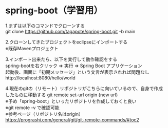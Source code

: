 # spring-boot（学習用）
1.まずは以下のコマンドでクローンする  
git clone https://github.com/tagapote/spring-boot.git -b main

2.クローンしてきたプロジェクトをeclipseにインポートする  
※既存Mavenプロジェクト  
  
3.インポート出来たら、以下を実行して動作確認をする  
spring-bootを右クリック ⇒ 実行 ⇒ Spring Boot アプリケーション  
起動後、画面に「初期メッセージ」という文言が表示されれば問題なし  
http://localhost:8080/hello/world  
  
4.現在のgitの（リモート）リポジトリがこちらに向いているので、自身で作成したものに移動する
git remote set-url origin {new url}  
※予め「spring-boot」といったリポジトリを作成しておくと良い  
※git remote -v で確認可能  
※参考ページ（リポジトリ名はorigin）  
https://prograshi.com/general/git/git-remote-commands/#toc2



